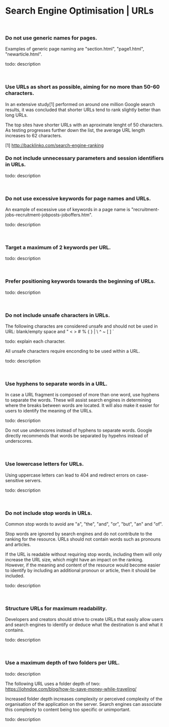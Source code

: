 # Search Engine Optimisation | URLs

<br>


### Do not use generic names for pages.

Examples of generic page naming are "section.html", "page1.html", "newarticle.html".

todo: description

<br>


### Use URLs as short as possible, aiming for no more than 50-60 characters.

In an extensive study[1] performed on around one million Google search results, it was concluded that shorter URLs tend to rank slightly better than long URLs.

The top sites have shorter URLs with an aproximate lenght of 50 characters. As testing progresses further down the list, the average URL length increases to 62 characters.

[1] http://backlinko.com/search-engine-ranking
<br>


### Do not include unnecessary parameters and session identifiers in URLs.

todo: description

<br>


### Do not use excessive keywords for page names and URLs.

An example of excessive use of keywords in a page name is "recruitment-jobs-recruitment-jobposts-joboffers.htm".

todo: description

<br>


### Target a maximum of 2 keywords per URL.

todo: description

<br>


### Prefer positioning keywords towards the beginning of URLs.

todo: description

<br>


### Do not include unsafe characters in URLs.

The following charactes are considered unsafe and should not be used in URL: blank/empty space and " < > # % { } | \ ^ ~ [ ] `

todo: explain each character.

All unsafe characters require enconding to be used within a URL.

todo: description

<br>


### Use hyphens to separate words in a URL.

In case a URL fragment is composed of more than one word, use hyphens to separate the words. These will assist search engines in determining where the breaks
between words are located. It will also make it easier for users to identify the meaning of the URLs.

todo: description

 Do not use underscores instead of hyphens to separate words. Google directly recommends that words be separated by hypehns instead of underscores.

<br>


### Use lowercase letters for URLs.

Using uppercase letters can lead to 404 and redirect errors on case-sensitive servers.

todo: description

<br>


### Do not include stop words in URLs.

Common stop words to avoid are "a", "the", "and", "or", "but", "an" and "of".

Stop words are ignored by search engines and do not contribute to the ranking for the resource. URLs should not contain words such as pronouns and articles.

If the URL is readable without requiring stop words, including them will only increase the URL size, which might have an impact on the ranking. However, if the meaning and
content of the resource would become easier to identify by including an additional pronoun or article, then it should be included.

todo: description

<br>


### Structure URLs for maximum readability.

Developers and creators should strive to create URLs that easily allow users and search engines to identify or deduce what the destination is and what it contains.

todo: description

<br>


### Use a maximum depth of two folders per URL.

todo: description

The following URL uses a folder depth of two:
    https://johndoe.com/blog/how-to-save-money-while-traveling/

Increased folder depth increases complexity or perceived complexity of the organisation of the application on the server. Search engines can associate this complexity to
content being too specific or unimportant.

todo: description

<br>
